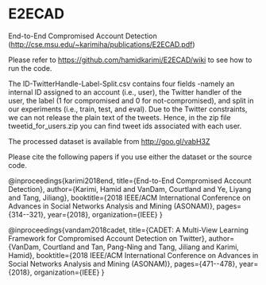 # E2ECAD
End-to-End Compromised Account Detection (http://cse.msu.edu/~karimiha/publications/E2ECAD.pdf)

Please refer to https://github.com/hamidkarimi/E2ECAD/wiki to see how to run the code.


The ID-TwitterHandle-Label-Split.csv contains four fields -namely an internal ID assigned to an account (i.e., user), the Twitter handler of the user, the label (1 for compromised and 0 for not-compromised), and split in our experiments (i.e., train, test, and eval). Due to the Twitter constraints, we can not release the plain text of the tweets. Hence, in the zip file tweetid_for_users.zip you can find tweet ids associated with each user. 

The processed dataset is available from http://goo.gl/vabH3Z

Please cite the following papers if you use either the dataset or the source code. 

@inproceedings{karimi2018end,
  title={End-to-End Compromised Account Detection},
  author={Karimi, Hamid and VanDam, Courtland and Ye, Liyang and Tang, Jiliang},
  booktitle={2018 IEEE/ACM International Conference on Advances in Social Networks Analysis and Mining (ASONAM)},
  pages={314--321},
  year={2018},
  organization={IEEE}
}


@inproceedings{vandam2018cadet,
  title={CADET: A Multi-View Learning Framework for Compromised Account Detection on Twitter},
  author={VanDam, Courtland and Tan, Pang-Ning and Tang, Jiliang and Karimi, Hamid},
  booktitle={2018 IEEE/ACM International Conference on Advances in Social Networks Analysis and Mining (ASONAM)},
  pages={471--478},
  year={2018},
  organization={IEEE}
}

